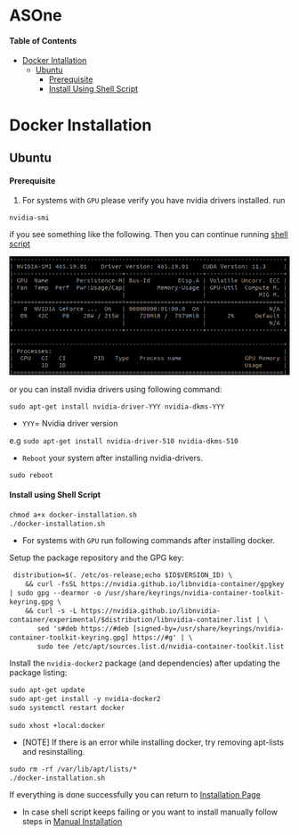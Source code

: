 # ASOne

#### Table of Contents
- [Docker Intallation](#docker-installation)
  - [Ubuntu](#ubuntu)
    - [Prerequisite](#prerequisite)
    - [Install Using Shell Script](#install-using-shell-script)
    
# Docker Installation

## Ubuntu
#### Prerequisite
1. For systems with `GPU` please verify you have nvidia drivers installed. run

```
nvidia-smi
```
if you see something like the following. Then you can continue running [shell script](#install-using-shell-script)

![](imgs/nvidia-drivers.png)

 or you can install nvidia drivers using following command:

```
sudo apt-get install nvidia-driver-YYY nvidia-dkms-YYY
```
- `YYY`= Nvidia driver version

e.g `sudo apt-get install nvidia-driver-510 nvidia-dkms-510`

- `Reboot` your system after installing nvidia-drivers.
```
sudo reboot
```

#### Install using Shell Script

```
chmod a+x docker-installation.sh
./docker-installation.sh
```
  - For systems with `GPU` run following commands after installing docker.

  Setup the package repository and the GPG key:
  ```
   distribution=$(. /etc/os-release;echo $ID$VERSION_ID) \
      && curl -fsSL https://nvidia.github.io/libnvidia-container/gpgkey | sudo gpg --dearmor -o /usr/share/keyrings/nvidia-container-toolkit-keyring.gpg \
      && curl -s -L https://nvidia.github.io/libnvidia-container/experimental/$distribution/libnvidia-container.list | \
         sed 's#deb https://#deb [signed-by=/usr/share/keyrings/nvidia-container-toolkit-keyring.gpg] https://#g' | \
         sudo tee /etc/apt/sources.list.d/nvidia-container-toolkit.list
  ```
  Install the `nvidia-docker2` package (and dependencies) after updating the package listing:
  ```
  sudo apt-get update
  sudo apt-get install -y nvidia-docker2
  sudo systemctl restart docker

  sudo xhost +local:docker
  ``` 

- [NOTE] If there is an error while installing docker, try removing apt-lists and resinstalling.

```
sudo rm -rf /var/lib/apt/lists/*
./docker-installation.sh
```

If everything is done successfully you can return to [Installation Page](../) 

- In case shell script keeps failing or you want to install manually follow steps in [Manual Installation](Instructions/Manual-Installation.md)
